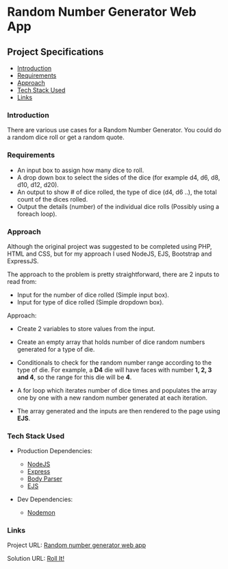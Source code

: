 # Random Number Generator Web App

## Project Specifications

- [Introduction](#introduction)
- [Requirements](#requirements)
- [Approach](#approach)
- [Tech Stack Used](#tech-stack-used)
- [Links](#links)

### Introduction

There are various use cases for a Random Number Generator. You could do a random dice roll or get a random quote.

### Requirements

- An input box to assign how many dice to roll.
- A drop down box to select the sides of the dice (for example d4, d6, d8, d10, d12, d20).
- An output to show # of dice rolled, the type of dice (d4, d6 ..), the total count of the dices rolled.
- Output the details (number) of the individual dice rolls (Possibly using a foreach loop).

### Approach

Although the original project was suggested to be completed using PHP, HTML and CSS, but for my approach I used NodeJS, EJS, Bootstrap and ExpressJS.

The approach to the problem is pretty straightforward, there are 2 inputs to read from:

- Input for the number of dice rolled (Simple input box).
- Input for type of dice rolled (Simple dropdown box).

Approach:

- Create 2 variables to store values from the input.
- Create an empty array that holds number of dice random numbers generated for a type of die.
- Conditionals to check for the random number range according to the type of die. For example, a **D4** die will have faces with number **1, 2, 3 and 4**, so the range for this die will be **4**.

- A for loop which iterates number of dice times and populates the array one by one with a new random number generated at each iteration.

- The array generated and the inputs are then rendered to the page using **EJS**.

### Tech Stack Used

- Production Dependencies:

  - [NodeJS](https://www.nodejs.org/)
  - [Express](https://www.expressjs.com/)
  - [Body Parser](https://www.npmjs.com/package/body-parser)
  - [EJS](https://www.ejs.co/)

- Dev Dependencies:

  - [Nodemon](https://www.npmjs.com/package/nodemon)

### Links

Project URL: [Random number generator web app](https://www.codementor.io/projects/web/random-number-generator-web-app-bz042v8kll)

Solution URL: [Roll It!]()